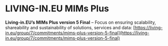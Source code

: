 # LIVING-IN.EU MIMs Plus

**Living-in.EU’s MIMs Plus version 5 Final** – Focus on ensuring scalability, shareability and sustainability of solutions, services and data: [https://living-in.eu/group/7/commitments/mims-plus-version-5-final](https://living-in.eu/group/7/commitments/mims-plus-version-5-final)
